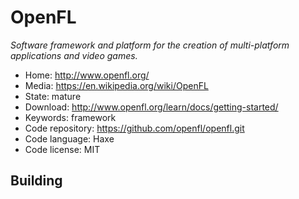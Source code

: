 # OpenFL

_Software framework and platform for the creation of multi-platform applications and video games._

- Home: http://www.openfl.org/
- Media: https://en.wikipedia.org/wiki/OpenFL
- State: mature
- Download: http://www.openfl.org/learn/docs/getting-started/
- Keywords: framework
- Code repository: https://github.com/openfl/openfl.git
- Code language: Haxe
- Code license: MIT

## Building

